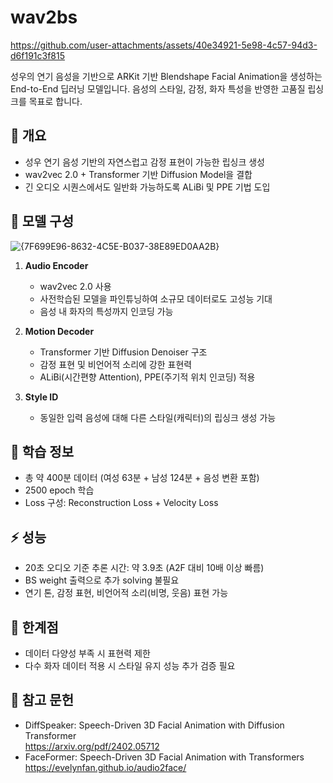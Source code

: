 # wav2bs


https://github.com/user-attachments/assets/40e34921-5e98-4c57-94d3-d6f191c3f815


성우의 연기 음성을 기반으로 ARKit 기반 Blendshape Facial Animation을 생성하는 End-to-End 딥러닝 모델입니다. 음성의 스타일, 감정, 화자 특성을 반영한 고품질 립싱크를 목표로 합니다.

## 🧠 개요

- 성우 연기 음성 기반의 자연스럽고 감정 표현이 가능한 립싱크 생성
- wav2vec 2.0 + Transformer 기반 Diffusion Model을 결합
- 긴 오디오 시퀀스에서도 일반화 가능하도록 ALiBi 및 PPE 기법 도입

## 🧩 모델 구성
![{7F699E96-8632-4C5E-B037-38E89ED0AA2B}](https://github.com/user-attachments/assets/ec04dd0f-2408-4a8b-b0ac-cbc7b661c2ca)

1. **Audio Encoder**
   - wav2vec 2.0 사용
   - 사전학습된 모델을 파인튜닝하여 소규모 데이터로도 고성능 기대
   - 음성 내 화자의 특성까지 인코딩 가능

2. **Motion Decoder**
   - Transformer 기반 Diffusion Denoiser 구조
   - 감정 표현 및 비언어적 소리에 강한 표현력
   - ALiBi(시간편향 Attention), PPE(주기적 위치 인코딩) 적용

3. **Style ID**
   - 동일한 입력 음성에 대해 다른 스타일(캐릭터)의 립싱크 생성 가능

## 🧪 학습 정보

- 총 약 400분 데이터 (여성 63분 + 남성 124분 + 음성 변환 포함)
- 2500 epoch 학습
- Loss 구성: Reconstruction Loss + Velocity Loss

## ⚡ 성능

- 20초 오디오 기준 추론 시간: 약 3.9초 (A2F 대비 10배 이상 빠름)
- BS weight 출력으로 추가 solving 불필요
- 연기 톤, 감정 표현, 비언어적 소리(비명, 웃음) 표현 가능

## 🚧 한계점

- 데이터 다양성 부족 시 표현력 제한
- 다수 화자 데이터 적용 시 스타일 유지 성능 추가 검증 필요

## 📌 참고 문헌

- DiffSpeaker: Speech-Driven 3D Facial Animation with Diffusion Transformer  
  https://arxiv.org/pdf/2402.05712  
- FaceFormer: Speech-Driven 3D Facial Animation with Transformers  
  https://evelynfan.github.io/audio2face/
